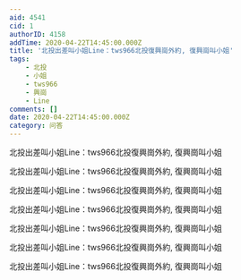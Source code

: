```yaml
---
aid: 4541
cid: 1
authorID: 4158
addTime: 2020-04-22T14:45:00.000Z
title: '北投出差叫小姐Line：tws966北投復興崗外約, 復興崗叫小姐'
tags:
    - 北投
    - 小姐
    - tws966
    - 興崗
    - Line
comments: []
date: 2020-04-22T14:45:00.000Z
category: 问答
---
```


北投出差叫小姐Line：tws966北投復興崗外約, 復興崗叫小姐

北投出差叫小姐Line：tws966北投復興崗外約, 復興崗叫小姐

北投出差叫小姐Line：tws966北投復興崗外約, 復興崗叫小姐

北投出差叫小姐Line：tws966北投復興崗外約, 復興崗叫小姐

北投出差叫小姐Line：tws966北投復興崗外約, 復興崗叫小姐

北投出差叫小姐Line：tws966北投復興崗外約, 復興崗叫小姐

北投出差叫小姐Line：tws966北投復興崗外約, 復興崗叫小姐
